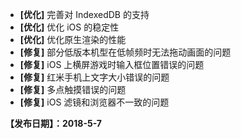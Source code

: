 
- **[优化]** 完善对 IndexedDB 的支持
- **[优化]** 优化 iOS 的稳定性
- **[优化]** 优化原生渲染的性能
- **[修复]** 部分低版本机型在低帧频时无法拖动画面的问题
- **[修复]** iOS 上横屏游戏时输入框位置错误的问题
- **[修复]** 红米手机上文字大小错误的问题
- **[修复]** 多点触摸错误的问题
- **[修复]** iOS 滤镜和浏览器不一致的问题

**【发布日期】：2018-5-7**
